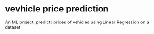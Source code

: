 # vevhicle price prediction
 An ML project, predicts prices of vehicles using Linear Regression on a dataset
